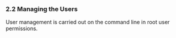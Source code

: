### 2.2 Managing the Users

User management is carried out on the command line in root user permissions.